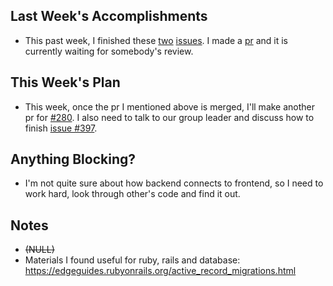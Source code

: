 ## Last Week's Accomplishments

- This past week, I finished these [two](https://github.com/YACS-RCOS/yacs/issues/279)
[issues](https://github.com/YACS-RCOS/yacs/issues/280).
I made a [pr](https://github.com/YACS-RCOS/yacs/pull/432) and it is currently waiting for somebody's review.

## This Week's Plan

- This week, once the pr I mentioned above is merged, I'll make another pr for [#280](https://github.com/YACS-RCOS/yacs/issues/280).
I also need to talk to our group leader and discuss how to finish [issue #397](https://github.com/YACS-RCOS/yacs/issues/397).

## Anything Blocking?

- I'm not quite sure about how backend connects to frontend, so I need to work hard, look through other's code and find it out.

## Notes

- ~~(NULL)~~
- Materials I found useful for ruby, rails and database: https://edgeguides.rubyonrails.org/active_record_migrations.html

